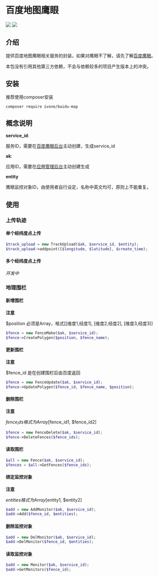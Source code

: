 # 百度地图鹰眼

<img src="https://img.shields.io/badge/status-testing-orange">  <img src="https://img.shields.io/badge/php-7.4-brightgreen">

## 介绍

提供百度地图鹰眼相关服务的封装，如果对鹰眼不了解，请先了解[百度鹰眼](https://lbsyun.baidu.com/products/products/yingyan)。

本包没有引用其他第三方依赖，不会与依赖较多的项目产生版本上的冲突。

## 安装

推荐使用composer安装

```shell
composer require ivone/baidu-map
```

## 概念说明

**service_id**:

服务ID，需要在[百度鹰眼后台](https://lbsyun.baidu.com/trace/admin/service)主动创建，生成service_id

**ak**:

应用ID，需要在[应用管理后台](https://lbsyun.baidu.com/apiconsole/key#/home)主动创建生成

**entity**

鹰眼监控对象ID，由使用者自行设定，名称中英文均可，原则上不能重复。

## 使用

### 上传轨迹

#### 单个经纬度点上传

```php
$track_upload = new TrackUpload($ak, $service_id, $entity);
$track_upload->addpoint([$longitude, $latitude], $create_time);
```

#### 多个经纬度点上传

*开发中*

### 地理围栏

#### 新增围栏

**注意**

$position 必须是Array，格式[[维度1,经度1], [维度2,经度2], [维度3,经度3]]

```php
$fence = new FenceMake($ak, $service_id);
$fence->CreatePolygen($position, $fence_name);
```

#### 更新围栏

**注意**

$fence_id 是在创建围栏后由百度返回

```php
$fence = new FenceUpdate($ak, $service_id);
$fence->UpdatePolygen($fence_id, $fence_name, $position);
```

#### 删除围栏

**注意**

$fence_ids 格式为Array [$fence_id1, $fence_id2]

```php
$fence = new FenceDelete($ak, $service_id);
$fence->DeleteFences($fence_ids);
```

#### 读取围栏

```php
$all = new Fence($ak, $service_id);
$fences = $all->GetFences($fence_ids);
```

#### 绑定监控对象

**注意**

$entities 格式为Array [$entity1, $entity2]

```php
$add = new AddMonitor($ak, $service_id);
$add->Add($fence_id, $entities);
```

#### 删除监控对象

```php
$add = new DelMonitor($ak, $service_id);
$add->DelMonitor($fence_id, $entities);
```

#### 读取监控对象

```php
$add = new Monitor($ak, $service_id);
$add->GetMonitors($fence_id);
```